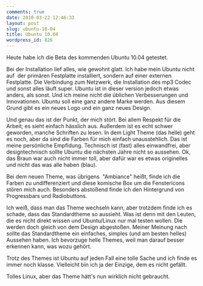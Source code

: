 ```yaml
---
comments: true
date: 2010-03-22 12:46:33
layout: post
slug: ubuntu-10-04
title: Ubuntu 10.04
wordpress_id: 826
---
```


Heute habe ich die Beta des kommenden Ubuntu 10.04 getestet.

Bei der Installation lief alles, wie gewohnt glatt. Ich habe mein Ubuntu nicht auf  der primären Festplatte installiert, sondern auf einer externen Festplatte. Die Verbindung zum Netzwerk, die Installation des mp3 Codec und sonst alles läuft super. Ubuntu ist in dieser version jedoch etwas anders, als sonst. Und ich meine nicht die üblichen Verbesserungen und Innovationen. Ubuntu soll eine ganz andere Marke werden. Aus diesem Grund gibt es ein neues Logo und ein ganz neues Design.

Und genau das ist der Punkt, der mich stört. Bei allem Respekt für die Arbeit; es sieht einfach hässlich aus. Außerdem ist es echt schwer geworden, manche Schriften zu lesen. In dem Light Theme (das helle) geht es noch, aber da sind die Farben für mich einfach unausstehlich. Das ist meine persönliche Empfidung. Technisch ist (fast) alles einwandfrei, aber designtechnisch sollte Ubuntu die nächsten Jahre nicht so aussehen. Ok, das Braun war auch nicht immer toll, aber dafür war es etwas originelles und nicht das was alle haben (blau).

Bei dem neuen Theme, was übrigens  "Ambiance" heißt, finde ich die Farben zu undifferenziert und diese komische Box um die Fenstericons stören mich auch. Besonders abstoßend finde ich den Hintergrund von Progressbars und Radiobuttons.

Ich weiß, dass man das Theme wechseln kann, aber trotzdem finde ich es schade, dass das Standardtheme so aussieht. Was ist denn mit den Leuten, die es nicht direkt wissen und Ubuntu/Linux nur mal testen wollen. Die werden doch gleich von dem Design abgestoßen. Meiner Meinung nach sollte das Standardtheme ein einfaches, simples (und am besten helles) Aussehen haben. Ich bevorzuge helle Themes, weil man darauf besser erkennen kann, was wozu gehört.

Trotz des Themes ist Ubuntu auf jeden Fall eine tolle Sache und ich finde es immer noch klasse. Vielleicht bin ich ja der Einzige, dem es nicht gefällt.

Tolles Linux, aber das Theme hätt's nun wirklich nicht gebraucht.
